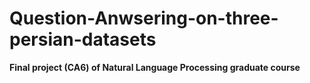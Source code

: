 # Question-Anwsering-on-three-persian-datasets
**Final project (CA6) of Natural Language Processing graduate course** 
